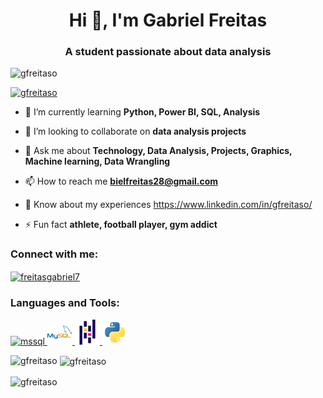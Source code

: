 <h1 align="center">Hi 👋, I'm Gabriel Freitas</h1>
<h3 align="center">A student passionate about data analysis</h3>

<p align="left"> <img src="https://komarev.com/ghpvc/?username=gfreitaso&label=Profile%20views&color=0e75b6&style=flat" alt="gfreitaso" /> </p>

<p align="left"> <a href="https://github.com/ryo-ma/github-profile-trophy"><img src="https://github-profile-trophy.vercel.app/?username=gfreitaso" alt="gfreitaso" /></a> </p>

- 🌱 I’m currently learning **Python, Power BI, SQL, Analysis**

- 👯 I’m looking to collaborate on **data analysis projects**

- 💬 Ask me about **Technology, Data Analysis, Projects, Graphics, Machine learning, Data Wrangling**

- 📫 How to reach me **bielfreitas28@gmail.com**

- 📄 Know about my experiences https://www.linkedin.com/in/gfreitaso/

- ⚡ Fun fact **athlete, football player, gym addict**

<h3 align="left">Connect with me:</h3>
<p align="left">
<a href="https://linkedin.com/in/freitasgabriel7" target="blank"><img align="center" src="https://raw.githubusercontent.com/rahuldkjain/github-profile-readme-generator/master/src/images/icons/Social/linked-in-alt.svg" alt="freitasgabriel7" height="30" width="40" /></a>
</p>

<h3 align="left">Languages and Tools:</h3>
<p align="left"> <a href="https://www.microsoft.com/en-us/sql-server" target="_blank" rel="noreferrer"> <img src="https://www.svgrepo.com/show/303229/microsoft-sql-server-logo.svg" alt="mssql" width="40" height="40"/> </a> <a href="https://www.mysql.com/" target="_blank" rel="noreferrer"> <img src="https://raw.githubusercontent.com/devicons/devicon/master/icons/mysql/mysql-original-wordmark.svg" alt="mysql" width="40" height="40"/> </a> <a href="https://pandas.pydata.org/" target="_blank" rel="noreferrer"> <img src="https://raw.githubusercontent.com/devicons/devicon/2ae2a900d2f041da66e950e4d48052658d850630/icons/pandas/pandas-original.svg" alt="pandas" width="40" height="40"/> </a> <a href="https://www.python.org" target="_blank" rel="noreferrer"> <img src="https://raw.githubusercontent.com/devicons/devicon/master/icons/python/python-original.svg" alt="python" width="40" height="40"/> </a> </p>

<p><img align="left" src="https://github-readme-stats.vercel.app/api/top-langs?username=gfreitaso&show_icons=true&locale=en&layout=compact" alt="gfreitaso" /></p>

<p>&nbsp;<img align="center" src="https://github-readme-stats.vercel.app/api?username=gfreitaso&show_icons=true&locale=en" alt="gfreitaso" /></p>

<p><img align="center" src="https://github-readme-streak-stats.herokuapp.com/?user=gfreitaso&" alt="gfreitaso" /></p>
